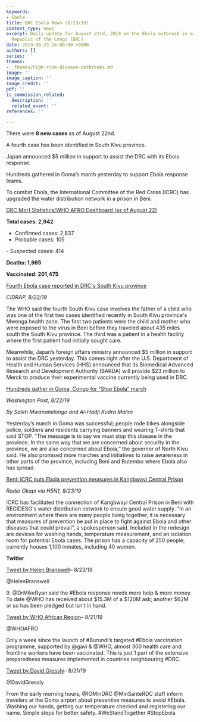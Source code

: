```yaml
---
keywords:
- Ebola
title: DRC Ebola News (8/23/19)
content_type: news
excerpt: Daily update for August 23rd, 2019 on the Ebola outbreak in eastern Democratic
  Republic of the Congo (DRC)
date: 2019-08-23 16:00:00 +0000
authors: []
series: ''
themes:
- _themes/high-risk-disease-outbreaks.md
image: ''
image_caption: ''
image_credit: ''
pdf: ''
is_commission_related:
  description: ''
  related_event: ''
references: ''

---
```

There were **8 new cases** as of August 22nd.

A fourth case has been identified in South Kivu province.

Japan announced $5 million in support to assist the DRC with its Ebola response.

Hundreds gathered in Goma’s march yesterday to support Ebola response teams.

To combat Ebola, the International Committee of the Red Cross (ICRC) has upgraded the water distribution network in a prison in Beni.

[DRC MoH Statistics/WHO AFRO Dashboard (as of August 22)](https://who.maps.arcgis.com/apps/opsdashboard/index.html#/e70c3804f6044652bc37cce7d8fcef6c)

**Total cases: 2,942**  
 - Confirmed cases: 2,837  
 - Probable cases: 105

\- Suspected cases: 414

**Deaths: 1,965**

**Vaccinated**: **201,475**

[Fourth Ebola case reported in DRC's South Kivu province](http://www.cidrap.umn.edu/news-perspective/2019/08/fourth-ebola-case-reported-drcs-south-kivu-province)

_CIDRAP, 8/22/19_

The WHO said the fourth South Kivu case involves the father of a child who was one of the first two cases identified recently in South Kivu province's Mwenga health zone. The first two patients were the child and mother who were exposed to the virus in Beni before they traveled about 435 miles south the South Kivu province. The third was a patient in a health facility where the first patient had initially sought care.

Meanwhile, Japan’s foreign affairs ministry announced $5 million in support to assist the DRC yesterday. This comes right after the U.S. Department of Health and Human Services (HHS) announced that its Biomedical Advanced Research and Development Authority (BARDA) will provide $23 million to Merck to produce their experimental vaccine currently being used in DRC.

[Hundreds gather in Goma, Congo for “Stop Ebola” march](https://www.washingtonpost.com/world/africa/hundreds-gather-in-goma-congo-for-stop-ebola-march/2019/08/22/f5cfc0e6-c4f6-11e9-8bf7-cde2d9e09055_story.html)

_Washington Post, 8/22/19_

_By Saleh Mwanamilongo and Al-Hadji Kudra Maliro_

Yesterday’s march in Goma was successful; people rode bikes alongside police, soldiers and residents carrying banners and wearing T-shirts that said STOP. “The message is to say we must stop this disease in the province. In the same way that we are concerned about security in the province, we are also concerned about Ebola,” the governor of North Kivu said. He also promised more marches and initiatives to raise awareness in other parts of the province, including Beni and Butembo where Ebola also has spread.

[Beni: ICRC puts Ebola prevention measures in Kangbwayi Central Prison](https://crofsblogs.typepad.com/h5n1/2019/08/beni-icrc-puts-ebola-prevention-measures-in-kangbwayi-central-prison.html)

_Radio Okapi via H5N1, 8/23/19_

ICRC has facilitated the connection of Kangbwayi Central Prison in Beni with REGIDESO's water distribution network to ensure good water supply. “In an environment where there are many people living together, it is necessary that measures of prevention be put in place to fight against Ebola and other diseases that could prevail”, a spokesperson said. Included in the redesign are devices for washing hands, temperature measurement, and an isolation room for potential Ebola cases. The prison has a capacity of 250 people, currently houses 1,100 inmates, including 40 women.

**Twitter**

[Tweet by Helen Branswell](https://twitter.com/HelenBranswell/status/1164915316385865732)– 8/23/19

@HelenBranswell

9\. @DrMikeRyan said the #Ebola response needs more help & more money. To date @WHO has received about $15.3M of a $120M ask; another $62M or so has been pledged but isn't in hand.

[Tweet by WHO African Region](https://twitter.com/WHOAFRO/status/1164216597176901632)– 8/21/19

@WHOAFRO

Only a week since the launch of #Burundi’s targeted #Ebola vaccination programme, supported by @gavi & @WHO, almost 300 health care and frontline workers have been vaccinated. This is just 1 part of the extensive preparedness measures implemented in countries neighbouring #DRC.

[Tweet by David Gressly](https://twitter.com/DavidGressly/status/1164417018226970624)– 8/21/19

@DavidGressly

From the early morning hours, @IOMinDRC @MinSanteRDC staff inform travelers at the Goma airport about preventive measures to avoid #Ebola. Washing our hands, getting our temperature checked and registering our name. Simple steps for better safety. #WeStandTogether #StopEbola
